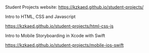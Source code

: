 Student Projects
website: <https://kzkaed.github.io/student-projects/>



Intro to HTML, CSS and Javascript

<https://kzkaed.github.io/student-projects/html-css-js>


Intro to Mobile Storyboarding in Xcode with Swift

<https://kzkaed.github.io/student-projects/mobile-ios-swift>



